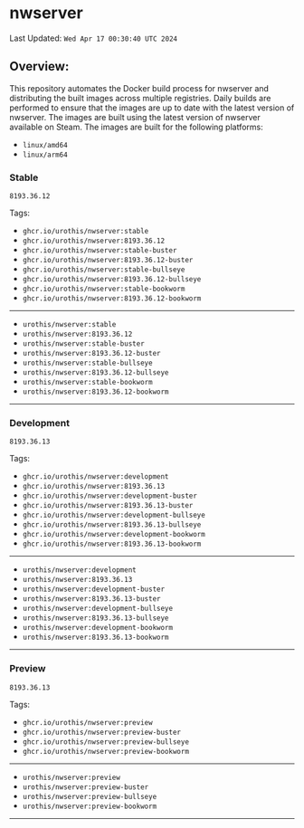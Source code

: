 # <b>nwserver</b>

Last Updated: `Wed Apr 17 00:30:40 UTC 2024`

## Overview:
This repository automates the Docker build process for nwserver and distributing the built images across multiple registries. Daily builds are performed to ensure that the images are up to date with the latest version of nwserver. The images are built using the latest version of nwserver available on Steam.
The images are built for the following platforms:

- `linux/amd64`
- `linux/arm64`

### Stable
`8193.36.12`

Tags: 

- `ghcr.io/urothis/nwserver:stable`
- `ghcr.io/urothis/nwserver:8193.36.12`
- `ghcr.io/urothis/nwserver:stable-buster`
- `ghcr.io/urothis/nwserver:8193.36.12-buster`
- `ghcr.io/urothis/nwserver:stable-bullseye`
- `ghcr.io/urothis/nwserver:8193.36.12-bullseye`
- `ghcr.io/urothis/nwserver:stable-bookworm`
- `ghcr.io/urothis/nwserver:8193.36.12-bookworm`
---
- `urothis/nwserver:stable`
- `urothis/nwserver:8193.36.12`
- `urothis/nwserver:stable-buster`
- `urothis/nwserver:8193.36.12-buster`
- `urothis/nwserver:stable-bullseye`
- `urothis/nwserver:8193.36.12-bullseye`
- `urothis/nwserver:stable-bookworm`
- `urothis/nwserver:8193.36.12-bookworm`
---

### Development
`8193.36.13`

Tags: 

- `ghcr.io/urothis/nwserver:development`
- `ghcr.io/urothis/nwserver:8193.36.13`
- `ghcr.io/urothis/nwserver:development-buster`
- `ghcr.io/urothis/nwserver:8193.36.13-buster`
- `ghcr.io/urothis/nwserver:development-bullseye`
- `ghcr.io/urothis/nwserver:8193.36.13-bullseye`
- `ghcr.io/urothis/nwserver:development-bookworm`
- `ghcr.io/urothis/nwserver:8193.36.13-bookworm`
---
- `urothis/nwserver:development`
- `urothis/nwserver:8193.36.13`
- `urothis/nwserver:development-buster`
- `urothis/nwserver:8193.36.13-buster`
- `urothis/nwserver:development-bullseye`
- `urothis/nwserver:8193.36.13-bullseye`
- `urothis/nwserver:development-bookworm`
- `urothis/nwserver:8193.36.13-bookworm`
---

### Preview
`8193.36.13`

Tags: 

- `ghcr.io/urothis/nwserver:preview`
- `ghcr.io/urothis/nwserver:preview-buster`
- `ghcr.io/urothis/nwserver:preview-bullseye`
- `ghcr.io/urothis/nwserver:preview-bookworm`
---
- `urothis/nwserver:preview`
- `urothis/nwserver:preview-buster`
- `urothis/nwserver:preview-bullseye`
- `urothis/nwserver:preview-bookworm`
---
